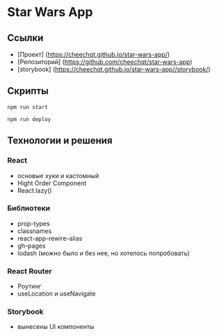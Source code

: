 # Star Wars App

## Ссылки
- [Проект] (https://cheechqt.github.io/star-wars-app/)
- [Репозиторий] (https://github.com/cheechqt/star-wars-app)
- [storybook] (https://cheechqt.github.io/star-wars-app//storybook/)

## Скрипты
```
npm run start
```
```
npm run deploy
```

## Технологии и решения
### React 
- основые хуки и кастомный
- Hight Order Component
- React.lazy()
### Библиотеки 
- prop-types
- classnames
- react-app-rewire-alias
- gh-pages
- lodash (можно было и без нее, но хотелось попробовать)
### React Router
- Роутинг
- useLocation и useNavigate
### Storybook
- вынесены UI компоненты

